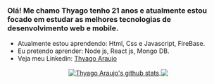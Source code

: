 ### Olá! Me chamo Thyago tenho 21 anos e atualmente estou focado em estudar as melhores tecnologias de desenvolvimento web e mobile. 

<!--
**thyagoaraujom/thyagoaraujom** is a ✨ _special_ ✨ repository because its `README.md` (this file) appears on your GitHub profile. !-->

- Atualmente estou aprendendo: Html, Css e Javascript, FireBase.
- Eu pretendo aprender: Node js, React js, Mongo DB.
- Veja meu Linkedin: <a href="https://www.linkedin.com/in/thyago-araujo-m/">Thyago Araujo</a>

<div align="center">
  <a href="https://github.com/thyagoaraujom/github-readme-stats">
  <img align="center" src="https://github-readme-stats.anuraghazra1.vercel.app/api?username=thyagoaraujom&show_icons=true&include_all_commits=true&theme=material-palenight" alt="Thyago Araujo's github stats" />
  <a href="https://github.com/Plutp-ty/github-readme-stats">
  <!-- Change the `github-readme-stats.anuraghazra1.vercel.app` to `github-readme-stats.vercel.app`  -->
  <img align="center" src="https://github-readme-stats.anuraghazra1.vercel.app/api/top-langs/?username=thyagoaraujom&hide=Yarnn&layout=compact&theme=material-palenight" />
</a>
</div>

